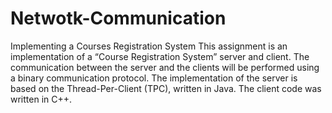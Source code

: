 # Netwotk-Communication
Implementing a Courses Registration System
This assignment is an implementation of a “Course Registration System” server and 
client. The communication between the server and the clients will be 
performed using a binary communication protocol.
The implementation of the server is based on the Thread-Per-Client 
(TPC), written in Java. 
The client code was written in C++.
